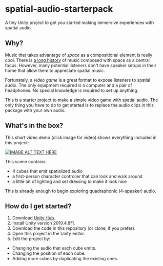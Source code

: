 # spatial-audio-starterpack
A tiny Unity project to get you started making immersive experiences with spatial audio.

## Why?
Music that takes advantage of *space* as a compositional element is really cool. There is [a long history](https://en.wikipedia.org/wiki/Spatial_music) of music composed with space as a central focus.
However, many potential listeners don't have speaker setups in their home that allow them to appreciate spatial music.


Fortunately, a *video game* is a great format to expose listeners to spatial audio. The only equipment
required is a computer and a pair of headphones. No special knowledge is required to set up anything.

This is a starter project to make a simple video game with spatial audio.
The only thing you have to do to get started is to replace the audio clips in this package with your own audio.

## What's in the box?
This short video demo (click image for video) shows everything included in this project:

[![IMAGE ALT TEXT HERE](http://img.youtube.com/vi/2UbhJuM6AZA/0.jpg)](http://www.youtube.com/watch?v=2UbhJuM6AZA)

This scene contains:
- 4 cubes that emit spatialized audio
- a first-person character controller that can look and walk around
- a little bit of lighting and set dressing to make it look nice

This is already enough to begin exploring quadraphonic (4-speaker) audio.

## How do I get started?
1. Download [Unity Hub](https://unity3d.com/get-unity/download).
2. Install Unity version 2019.4.8f1.
3. Download the code in this repository (or clone, if you prefer).
4. Open this project in the Unity editor.
5. Edit the project by:
- Changing the audio that each cube emits.
- Changing the position of each cube.
- Adding more cubes by duplicating the existing ones.
